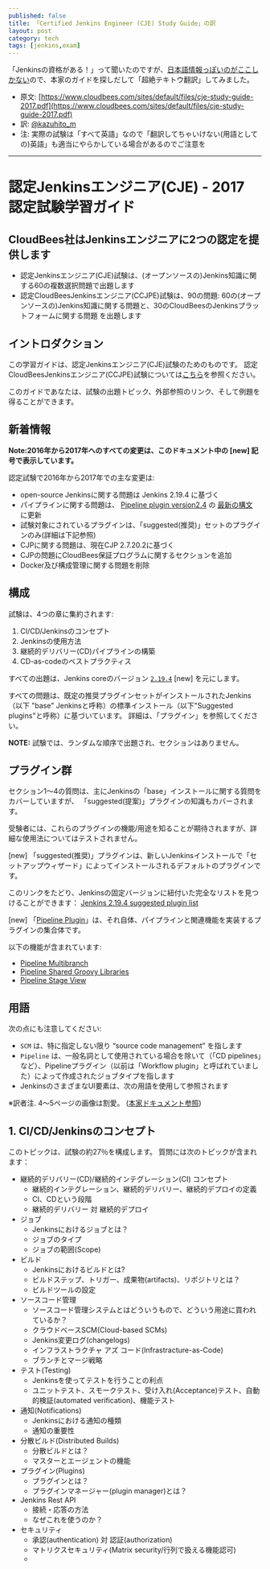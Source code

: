 ```yaml
---
published: false
title: 「Certified Jenkins Engineer (CJE) Study Guide」の訳
layout: post
category: tech
tags: [jenkins,exam]
---
```


「Jenkinsの資格がある！」って聞いたのですが、[日本語情報っぽいのがここしかない](http://www.slideshare.net/hirokotamagawa/9jenkins-pipeline#6)ので、本家のガイドを探しだして「超絶テキトウ翻訳」してみました。

- 原文: [https://www.cloudbees.com/sites/default/files/cje-study-guide-2017.pdf](https://www.cloudbees.com/sites/default/files/cje-study-guide-2017.pdf)
- 訳: [@kazuhito_m](https://twitter.com/kazuhito_m)
- 注: 実際の試験は「すべて英語」なので「翻訳してちゃいけない(用語としての)英語」も適当にやらかしている場合があるのでご注意を

---

認定Jenkinsエンジニア(CJE) - 2017 認定試験学習ガイド
========================================

## CloudBees社はJenkinsエンジニアに2つの認定を提供します

- 認定Jenkinsエンジニア(CJE)試験は、(オープンソースの)Jenkins知識に関する60の複数選択問題で出題します
- 認定CloudBeesJenkinsエンジニア(CCJPE)試験は、90の問題: 60の(オープンソースの)Jenkins知識に関する問題と、30のCloudBeesのJenkinsプラットフォームに関する問題 を出題します

## イントロダクション

この学習ガイドは、認定Jenkinsエンジニア(CJE)試験のためのものです。
認定CloudBeesJenkinsエンジニア(CCJPE)試験については[こちら](https://www.cloudbees.com/jenkins/jenkins-certification)を参照ください。

このガイドであなたは、試験の出題トピック、外部参照のリンク、そして例題を得ることができます。

## 新着情報

__Note:2016年から2017年へのすべての変更は、このドキュメント中の [new] 記号で表示しています。__

認定試験で2016年から2017年での主な変更は:

- open-source Jenkinsに関する問題は Jenkins 2.19.4 に基づく
- パイプラインに関する問題は、 [Pipeline plugin version2.4](https://plugins.jenkins.io/workflow-aggregator#PipelinePlugin-2.4%28Sep21%2C2016%29) の [最新の構文](https://jenkins.io/blog/2016/10/16/stage-lock-milestone/) に更新
- 試験対象にされているプラグインは、「suggested(推奨)」セットのプラグインのみ(詳細は下記参照)
- CJPに関する問題は、現在CJP 2.7.20.2に基づく
- CJPの問題にCloudBees保証プログラムに関するセクションを追加
- Docker及び構成管理に関する問題を削除

## 構成

試験は、4つの章に集約されます:

1. CI/CD/Jenkinsのコンセプト
0. Jenkinsの使用方法
0. 継続的デリバリー(CD)パイプラインの構築
0. CD-as-codeのベストプラクティス

すべての出題は、Jenkins coreのバージョン [`2.19.4`](https://jenkins.io/changelog-stable/#v2.19.4) [new] を元にします。

すべての問題は、既定の推奨プラグインセットがインストールされたJenkins（以下 "base" Jenkinsと呼称）の標準インストール（以下"Suggested plugins"と呼称）に基づいています。
詳細は、「プラグイン」を参照してください。

__NOTE:__ 試験では、ランダムな順序で出題され、セクションはありません。

## プラグイン群

セクション1〜4の質問は、主にJenkinsの「base」インストールに関する質問をカバーしていますが、
「suggested(提案)」プラグインの知識もカバーされます。

受験者には、これらのプラグインの機能/用途を知ることが期待されますが、詳細な使用法についてはテストされません。

[new] 「suggested(推奨)」プラグインは、新しいJenkinsインストールで「セットアップウィザード」によってインストールされるデフォルトのプラグインです。

このリンクをたどり、Jenkinsの固定バージョンに紐付いた完全なリストを見つけることができます： [Jenkins 2.19.4 suggested plugin list](https://github.com/jenkinsci/jenkins/blob/jenkins-2.19.4/core/src/main/resources/jenkins/install/platform-plugins.json)

[new] 「[Pipeline Plugin](https://plugins.jenkins.io/workflow-aggregator)」は、それ自体、パイプラインと関連機能を実装するプラグインの集合体です。

以下の機能が含まれています:

- [Pipeline Multibranch](https://wiki.jenkins-ci.org/display/JENKINS/Pipeline+Multibranch+Plugin)
- [Pipeline Shared Groovy Libraries](https://wiki.jenkins-ci.org/display/JENKINS/Pipeline+Shared+Groovy+Libraries+Plugin)
- [Pipeline Stage View](https://wiki.jenkins-ci.org/display/JENKINS/Pipeline+Stage+View+Plugin)


## 用語

次の点にも注意してください:

- `SCM` は、特に指定しない限り “source code management” を指します
- `Pipeline` は、一般名詞として使用されている場合を除いて（「CD pipelines」など）、Pipelineプラグイン（以前は「Workflow plugin」と呼ばれていました）によって作成されたジョブタイプを指します
- JenkinsのさまざまなUI要素は、次の用語を使用して参照されます

※訳者注. 4〜5ページの画像は割愛。 ([本家ドキュメント参照](https://www.cloudbees.com/sites/default/files/cje-study-guide-2017.pdf))

## 1. CI/CD/Jenkinsのコンセプト

このトピックは、試験の約27％を構成します。
質問には次のトピックが含まれます：

- 継続的デリバリー(CD)/継続的インテグレーション(CI) コンセプト
  - 継続的インテグレーション、継続的デリバリー、継続的デプロイの定義
  - CI、CDという段階
  - 継続的デリバリー 対 継続的デプロイ
- ジョブ
  - Jenkinsにおけるジョブとは？
  - ジョブのタイプ
  - ジョブの範囲(Scope)
- ビルド
  - Jenkinsにおけるビルドとは?
  - ビルドステップ、トリガー、成果物(artifacts)、リポジトリとは？
  - ビルドツールの設定
- ソースコード管理
  - ソースコード管理システムとはどういうもので、どういう用途に買われているか？
  - クラウドベースSCM(Cloud-based SCMs)
  - Jenkins変更ログ(changelogs)
  - インフラストラクチャ アズ コード(Infrastracture-as-Code)
  - ブランチとマージ戦略
- テスト(Testing)
  - Jenkinsを使ってテストを行うことの利点
  - ユニットテスト、スモークテスト、受け入れ(Acceptance)テスト、自動的検証(automated verification)、機能テスト
- 通知(Notifications)
  - Jenkinsにおける通知の種類
  - 通知の重要性
- 分散ビルド(Distributed Builds)
  - 分散ビルドとは？
  - マスターとエージェントの機能
- プラグイン(Plugins)
  - プラグインとは？
  - プラグインマネージャー(plugin manager)とは？
- Jenkins Rest API
  - 接続・応答の方法
  - なぜこれを使うのか？
- セキュリティ
  - 承認(authentication) 対 認証(authorization)
  - マトリクスセキュリティ(Matrix security/行列で扱える機能認可)
  -
